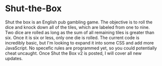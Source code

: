 # Shut-the-Box
Shut the box is an English pub gambling game. The objective is to roll the dice and knock down all of the tiles, which are labeled from one to nine. 
Two dice are rolled as long as the sum of all remaining tiles is greater than six. Once it is six or less, only one die is rolled. 
The current code is incredibly basic, but I'm looking to expand it into some CSS and add more JavaScript. No specefic rules are programmed yet, so you could potentially cheat uncaught. Once Shut the Box v2 is posted, I will cover all new updates. 
